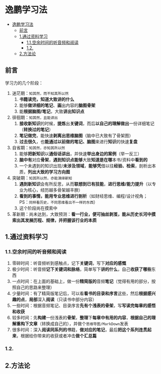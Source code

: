 # 逸鹏学习法

- [逸鹏学习法](#逸鹏学习法)
  - [前言](#前言)
  - [1.通过资料学习](#1通过资料学习)
    - [1.1.空余时间的听音频和阅读](#11空余时间的听音频和阅读)
    - [1.2.](#12)
  - [2.方法论](#2方法论)

## 前言

学习力的几个阶段：

1. 迷茫期：`知其然，而不知其所以然`
   1. **书籍读完，知道大致讲的什么**
   2. 能够**做详细的笔记**、**画**出内容的**脑图骨架**
   3. 能**根据脑图/笔记**，大致**讲出知识点**
2. 徘徊期：`知其然，且能讲出`
   1. **接收新知识**的时候，**提炼**出**关键词**，而后**以自己的理解做出**一份详细笔记（**转换过的笔记**）
   2. **笔记做完**，能快速**剥离出思维脑图**（脑中已大致有了骨架图）
   3. **过去很久**，也**能通过以前做的笔记、脑图**来进行**知识**的快速**复盘**
3. 自省期：`知其然，亦知其所以然`
   1. 能够**把新知识**以**通俗话讲出**，并快速**举出身边的案例**（举一反三）
   2. **脑中有**对应**骨架**，**遇到知识点能够**大致**知道是在哪**本书/资料中**看到的**
   3. 一个未遇到的知识出现/**未涉及领域**，**能够凭**借以往**经验、检索**，剖析出本质，**列出大致的学习方向图**
4. 突破期：`知其所以然，亦能演绎新知`
   1. **遇到新知识**会有所反思，从而**联想到已有技能**，**进行思维/能力提升**（以专业为核心，经历越多骨架越丰腴）
   2. **看到的事情，能用专业思维进行剖析**（如财经思维、编程/设计视角；PS：`同样看历史，不同思维看出不一样的东西`）
   3. 这个阶段尚在摸索中
5. 革新期：尚未达到，大致预测：**看一行业，便可抽丝剥茧，能从历史长河中摸索出其发展历程、规律，并把握该行业的本质**

## 1.通过资料学习

### 1.1.空余时间的听音频和阅读

1. 零碎时间：听音频听到感触点，记下**关键词**，写下**对应的感慨**
2. 极少时间：听音频**记下关键词和脉络**，简单写下**讲的什么**，自己**收获了哪些**东西
3. 一点时间：在上面的基础上，做一份**精简版的**音频**笔记**（觉得有用的部分，按照自己的思路来整理）
4. 少量时间：有了精简版笔记后，可以看**看书的目录和序言**这些，然后**根据感兴趣的点**，**局部**深入**阅读**（只读书中部分内容）
5. 一些时间：根据音频笔记、目录序言**先有个浅表的骨架**，写**写读完每章的感悟和收获**
6. 较多时间：先**构建**一份浅表的**骨架**，**整理**下**每章中有用的内容**，**根据自己的理解重构下文章**（转换成自己的），并做个`思维导图/MarkDown`发表
7. 很多时间：深入**阅读同系列的书**籍，**做对应的笔记**，最后**把这个系列连贯起来**，根据给你带来的收获或者冲击**做个汇总篇**

### 1.2.


## 2.方法论
